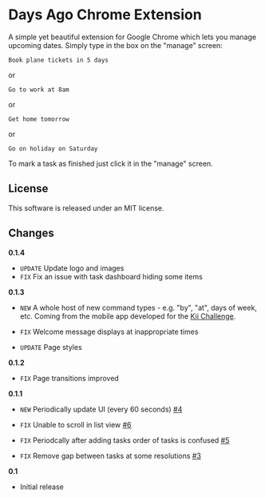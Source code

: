 Days Ago Chrome Extension
==================================

A simple yet beautiful extension for Google Chrome which lets you manage upcoming dates. Simply type in the box on the "manage" screen:

    Book plane tickets in 5 days
    
or

    Go to work at 8am
    
or 
  
    Get home tomorrow
    
or 

    Go on holiday on Saturday


To mark a task as finished just click it in the "manage" screen.


License
--------

This software is released under an MIT license.

Changes
-------

**0.1.4**
 - `UPDATE` Update logo and images
 - `FIX` Fix an issue with task dashboard hiding some items

**0.1.3**

 - `NEW` A whole host of new command types - e.g. "by", "at", days of week, etc. Coming from the mobile app developed for the [Kii Challenge](http://kii.challengepost.com/submissions/16763-daysago).

 - `FIX` Welcome message displays at inappropriate times
 - `UPDATE` Page styles

**0.1.2**

 - `FIX` Page transitions improved

**0.1.1**

 - `NEW` Periodically update UI (every 60 seconds) [#4](https://github.com/will-hart/days_ago/issues/4)
 
 
 - `FIX` Unable to scroll in list view [#6](https://github.com/will-hart/days_ago/issues/6)
 - `FIX` Periodcally after adding tasks order of tasks is confused [#5](https://github.com/will-hart/days_ago/issues/5)
 - `FIX` Remove gap between tasks at some resolutions [#3](https://github.com/will-hart/days_ago/issues/3)

**0.1**

 - Initial release